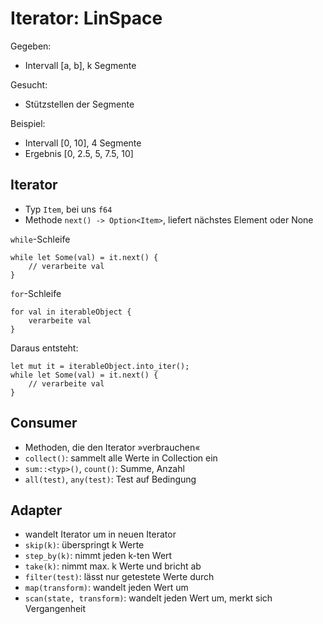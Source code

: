 # Iterator: LinSpace

Gegeben:
- Intervall [a, b], k Segmente

Gesucht:
- Stützstellen der Segmente

Beispiel:
- Intervall [0, 10], 4 Segmente
- Ergebnis [0, 2.5, 5, 7.5, 10]

## Iterator

- Typ `Item`, bei uns `f64`
- Methode `next() -> Option<Item>`, liefert nächstes Element oder None

`while`-Schleife

~~~
while let Some(val) = it.next() {
    // verarbeite val
}
~~~

`for`-Schleife

~~~
for val in iterableObject {
    verarbeite val
}
~~~

Daraus entsteht:

~~~
let mut it = iterableObject.into_iter();
while let Some(val) = it.next() {
    // verarbeite val
}
~~~

## Consumer

- Methoden, die den Iterator »verbrauchen«
- `collect()`: sammelt alle Werte in Collection ein
- `sum::<typ>()`, `count()`: Summe, Anzahl
- `all(test)`, `any(test)`: Test auf Bedingung

## Adapter

- wandelt Iterator um in neuen Iterator
- `skip(k)`: überspringt k Werte
- `step_by(k)`: nimmt jeden k-ten Wert
- `take(k)`: nimmt max. k Werte und bricht ab
- `filter(test)`: lässt nur getestete Werte durch
- `map(transform)`: wandelt jeden Wert um
- `scan(state, transform)`: wandelt jeden Wert um, merkt sich Vergangenheit
